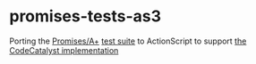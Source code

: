 promises-tests-as3
==================

Porting the [Promises/A+](http://promisesaplus.com/) [test suite](https://github.com/promises-aplus/promises-tests) to ActionScript to support [the CodeCatalyst implementation](https://github.com/CodeCatalyst/promise-as3/issues/11)
